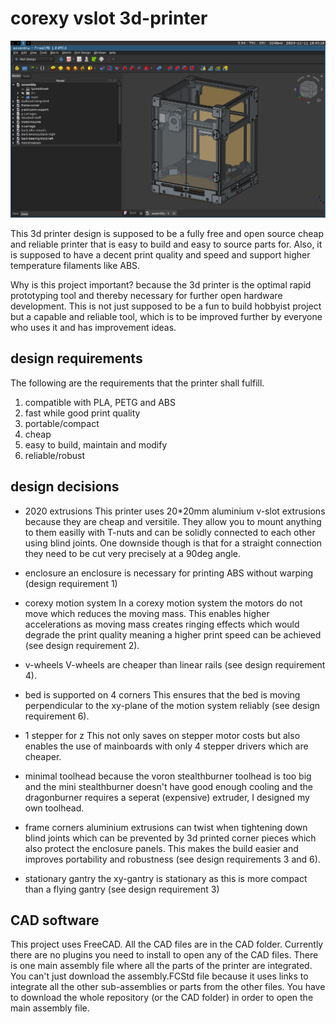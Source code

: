 # corexy vslot 3d-printer

![the printer](images/CAD.png)

This 3d printer design is supposed to be a fully free and open source cheap and reliable printer
that is easy to build and easy to source parts for.
Also, it is supposed to have a decent print quality and speed and support higher temperature
filaments like ABS.

Why is this project important?
because the 3d printer is the optimal rapid prototyping tool and thereby necessary for further
open hardware development.
This is not just supposed to be a fun to build hobbyist project but a capable and reliable tool,
which is to be improved further by everyone who uses it and has improvement ideas.

## design requirements

The following are the requirements that the printer shall fulfill.

1. compatible with PLA, PETG and ABS
2. fast while good print quality
3. portable/compact
4. cheap
5. easy to build, maintain and modify
6. reliable/robust

## design decisions
- 2020 extrusions
This printer uses 20*20mm aluminium v-slot extrusions because they are cheap and versitile.
They allow you to mount anything to them easilly with T-nuts and can be solidly
connected to each other using blind joints.
One downside though is that for a straight connection they need to be cut very precisely at a 90deg angle.

- enclosure
an enclosure is necessary for printing ABS without warping (design requirement 1)

- corexy motion system
In a corexy motion system the motors do not move which reduces the moving mass.
This enables higher accelerations as moving mass creates ringing effects which would degrade
the print quality meaning a higher print speed can be achieved (see design requirement 2).

- v-wheels
V-wheels are cheaper than linear rails (see design requirement 4).

- bed is supported on 4 corners
This ensures that the bed is moving perpendicular to the xy-plane of the motion
system reliably (see design requirement 6).

- 1 stepper for z
This not only saves on stepper motor costs but also enables the use of mainboards
with only 4 stepper drivers which are cheaper.

- minimal toolhead
because the voron stealthburner toolhead is too big and the mini stealthburner doesn't have
good enough cooling and the dragonburner requires a seperat (expensive) extruder,
I designed my own toolhead.

- frame corners
aluminium extrusions can twist when tightening down blind joints which can be prevented
by 3d printed corner pieces which also protect the enclosure panels.
This makes the build easier and improves portability and robustness (see design requirements 3 and 6).

- stationary gantry
the xy-gantry is stationary as this is more compact than a flying gantry (see design requirement 3)

## CAD software
This project uses FreeCAD. All the CAD files are in the CAD folder.
Currently there are no plugins you need to install to open any of the CAD files.
There is one main assembly file where all the parts of the printer are integrated.
You can't just download the assembly.FCStd file because it uses links to integrate all the other
sub-assemblies or parts from the other files. You have to download the whole repository (or the CAD folder)
in order to open the main assembly file.
